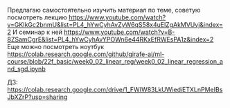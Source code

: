 Предлагаю самостоятельно изучить материал по теме, советую посмотреть лекцию 
https://www.youtube.com/watch?v=GKIkGc2bnmU&list=PL4_hYwCyhAvZyW6qS58x4uElZgAkMVUvj&index=2
И семинар к ней
https://www.youtube.com/watch?v=B-8ZSamCgrE&list=PL4_hYwCyhAvYPOWn6e44RKxEfRWEsPA1z&index=2
Еще можно посмотреть ноутбук
https://colab.research.google.com/github/girafe-ai/ml-course/blob/22f_basic/week0_02_linear_reg/week0_02_linear_regression_and_sgd.ipynb

ДЗ:
https://colab.research.google.com/drive/1_FWIW83LkUWiediETXLnPMeIBsJbXZrP?usp=sharing
